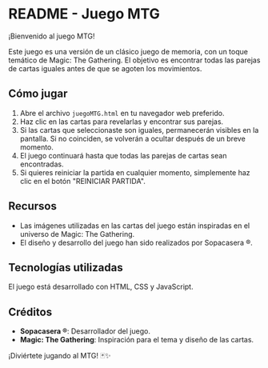 # README - Juego MTG

¡Bienvenido al juego MTG!

Este juego es una versión de un clásico juego de memoria, con un toque temático de Magic: The Gathering. El objetivo es encontrar todas las parejas de cartas iguales antes de que se agoten los movimientos.

## Cómo jugar

1. Abre el archivo `juegoMTG.html` en tu navegador web preferido.
2. Haz clic en las cartas para revelarlas y encontrar sus parejas.
3. Si las cartas que seleccionaste son iguales, permanecerán visibles en la pantalla. Si no coinciden, se volverán a ocultar después de un breve momento.
4. El juego continuará hasta que todas las parejas de cartas sean encontradas.
5. Si quieres reiniciar la partida en cualquier momento, simplemente haz clic en el botón "REINICIAR PARTIDA".

## Recursos

- Las imágenes utilizadas en las cartas del juego están inspiradas en el universo de Magic: The Gathering.
- El diseño y desarrollo del juego han sido realizados por Sopacasera ®.

## Tecnologías utilizadas

El juego está desarrollado con HTML, CSS y JavaScript.

## Créditos

- **Sopacasera ®**: Desarrollador del juego.
- **Magic: The Gathering**: Inspiración para el tema y diseño de las cartas.

¡Diviértete jugando al MTG! 🃏✨
